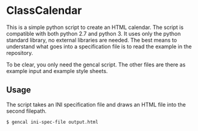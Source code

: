 ClassCalendar
=============

This is a simple python script to create an HTML calendar. The script is
compatible with both python 2.7 and python 3. It uses only the python standard
library, no external libraries are needed. The best means to understand what
goes into a specification file is to read the example in the repository.

To be clear, you only need the gencal script. The other files are there as
example input and example style sheets.

Usage
-----

The script takes an INI specification file and draws an HTML file into the
second filepath.

```bash
$ gencal ini-spec-file output.html
```

